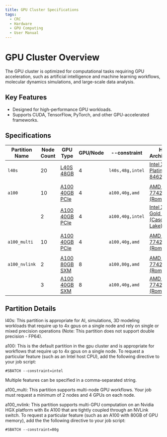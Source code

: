 ```yaml
---
title: GPU Cluster Specifications
tags:
  - CRC
  - Hardware
  - GPU Computing
  - User Manual
---
```


# GPU Cluster Overview

The GPU cluster is optimized for computational tasks requiring GPU acceleration, such as artificial intelligence and 
machine learning workflows, molecular dynamics simulations, and large-scale data analysis.

## Key Features

- Designed for high-performance GPU workloads.
- Supports CUDA, TensorFlow, PyTorch, and other GPU-accelerated frameworks.

## Specifications

| Partition Name | Node Count | GPU Type                                                                                                    | GPU/Node  | --constraint     | Host Architecture                                                                                                                                                             | Core/Node   | Max Core/GPU  | Mem/Node   | Mem/Core  | Scratch    | Network           | Node Names    |
|----------------|------------|-------------------------------------------------------------------------------------------------------------|-----------|------------------|-------------------------------------------------------------------------------------------------------------------------------------------------------------------------------|-------------|---------------|------------|-----------|------------|-------------------|---------------|
| `l40s`         | 20         | [L40S 48GB](https://www.nvidia.com/en-us/data-center/l40s/)                                                 | 4         | `l40s,48g,intel` | [Intel Xeon Platinum 8462Y+](https://www.intel.com/content/www/us/en/products/sku/232383/intel-xeon-platinum-8462y-processor-60m-cache-2-80-ghz/specifications.html)          | 64          | 16            | 512 GB     | 8 GB      | 7 TB NVMe  | 10GbE             | gpu-n\[55-74] |
|                |            |                                                                                                             |           |                  |                                                                                                                                                                               |             |               |            |           |            |                   |               |
| `a100`         | 10         | [A100 40GB PCIe](https://www.nvidia.com/en-us/data-center/a100/)                                            | 4         | `a100,40g,amd`   | [AMD EPYC 7742 (Rome)](https://www.amd.com/en/products/cpu/amd-epyc-7742)                                                                                                     | 64          | 16            | 512 GB     | 8 GB      | 2 TB NVMe  | HDR200; 10GbE     | gpu-n\[35-44] |
|                | 2          | [A100 40GB PCIe](https://www.nvidia.com/en-us/data-center/a100/)                                            | 4         | `a100,40g,intel` | [Intel Xeon Gold 5220R (Cascade Lake)](https://www.intel.com/content/www/us/en/products/sku/199354/intel-xeon-gold-5220r-processor-35-75m-cache-2-20-ghz/specifications.html) | 48          | 12            | 384 GB     | 8 GB      | 1 TB NVMe  | 10GbE             | gpu-n\[33-34] |
|                |            |                                                                                                             |           |                  |                                                                                                                                                                               |             |               |            |           |            |                   |               |
| `a100_multi`   | 10         | [A100 40GB PCIe](https://www.nvidia.com/en-us/data-center/a100/)                                            | 4         | `a100,40g,amd`   | [AMD EPYC 7742 (Rome)](https://www.amd.com/en/products/cpu/amd-epyc-7742)                                                                                                     | 64          | 16            | 512 GB     | 8 GB      | 2 TB NVMe  | HDR200; 10GbE     | gpu-n\[45-54] |
|                |            |                                                                                                             |           |                  |                                                                                                                                                                               |             |               |            |           |            |                   |               |
| `a100_nvlink`  | 2          | [A100 80GB SXM](https://www.nvidia.com/en-us/data-center/a100/)                                             | 8         | `a100,80g,amd`   | [AMD EPYC 7742 (Rome)](https://www.amd.com/en/products/cpu/amd-epyc-7742)                                                                                                     | 128         | 16            | 1 TB       | 8 GB      | 2 TB NVMe  | HDR200; 10GbE     | gpu-n\[31-32] |
|                | 3          | [A100 40GB SXM](https://www.nvidia.com/en-us/data-center/a100/)                                             | 8         | `a100,40g,amd`   | [AMD EPYC 7742 (Rome)](https://www.amd.com/en/products/cpu/amd-epyc-7742)                                                                                                     | 128         | 16            | 1 TB       | 8 GB      | 12 TB NVMe | HDR200; 10GbE     | gpu-n\[28-30] |

## Partition Details

l40s: This partition is appropriate for AI, simulations, 3D modeling workloads that require up to 4x gpus on a single node and rely on single or mixed precision operations (Note: This partition does not support double precision - FP64).

a100: This is the default partition in the gpu cluster and is appropriate for workflows that require up to 4x gpus on a single node. To request a particular feature (such as an Intel host CPU), add the following directive to your job script:

    #SBATCH --constraint=intel

Multiple features can be specified in a comma-separated string.

a100_multi: This partition supports multi-node GPU workflows. Your job must request a minimum of 2 nodes and 4 GPUs on each node.

a100_nvlink: This partition supports multi-GPU computation on an Nvidia HGX platform with 8x A100 that are tightly coupled through an NVLink switch. To request a particular feature (such as an A100 with 80GB of GPU memory), add the the following directive to your job script: 

    #SBATCH --constraint=80g

